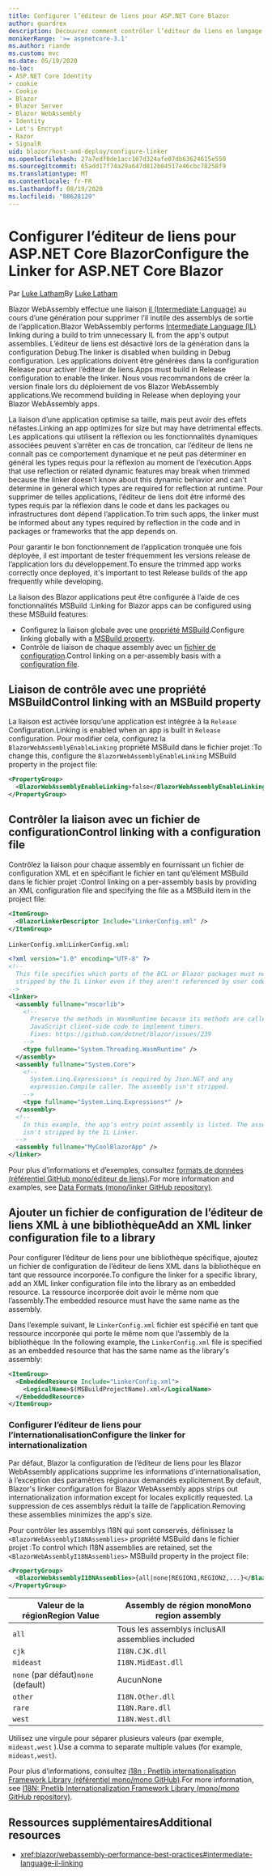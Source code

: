 ```yaml
---
title: Configurer l’éditeur de liens pour ASP.NET Core Blazor
author: guardrex
description: Découvrez comment contrôler l’éditeur de liens en langage intermédiaire (IL) lors de la génération d’une Blazor application.
monikerRange: '>= aspnetcore-3.1'
ms.author: riande
ms.custom: mvc
ms.date: 05/19/2020
no-loc:
- ASP.NET Core Identity
- cookie
- Cookie
- Blazor
- Blazor Server
- Blazor WebAssembly
- Identity
- Let's Encrypt
- Razor
- SignalR
uid: blazor/host-and-deploy/configure-linker
ms.openlocfilehash: 27a7edf0de1acc107d324afe07db63624615e550
ms.sourcegitcommit: 65add17f74a29a647d812b04517e46cbc78258f9
ms.translationtype: MT
ms.contentlocale: fr-FR
ms.lasthandoff: 08/19/2020
ms.locfileid: "88628129"
---
```

# <a name="configure-the-linker-for-aspnet-core-no-locblazor"></a><span data-ttu-id="51005-103">Configurer l’éditeur de liens pour ASP.NET Core Blazor</span><span class="sxs-lookup"><span data-stu-id="51005-103">Configure the Linker for ASP.NET Core Blazor</span></span>

<span data-ttu-id="51005-104">Par [Luke Latham](https://github.com/guardrex)</span><span class="sxs-lookup"><span data-stu-id="51005-104">By [Luke Latham](https://github.com/guardrex)</span></span>

<span data-ttu-id="51005-105">Blazor WebAssembly effectue une liaison [il (Intermediate Language)](/dotnet/standard/managed-code#intermediate-language--execution) au cours d’une génération pour supprimer l’il inutile des assemblys de sortie de l’application.</span><span class="sxs-lookup"><span data-stu-id="51005-105">Blazor WebAssembly performs [Intermediate Language (IL)](/dotnet/standard/managed-code#intermediate-language--execution) linking during a build to trim unnecessary IL from the app's output assemblies.</span></span> <span data-ttu-id="51005-106">L’éditeur de liens est désactivé lors de la génération dans la configuration Debug.</span><span class="sxs-lookup"><span data-stu-id="51005-106">The linker is disabled when building in Debug configuration.</span></span> <span data-ttu-id="51005-107">Les applications doivent être générées dans la configuration Release pour activer l’éditeur de liens.</span><span class="sxs-lookup"><span data-stu-id="51005-107">Apps must build in Release configuration to enable the linker.</span></span> <span data-ttu-id="51005-108">Nous vous recommandons de créer la version finale lors du déploiement de vos Blazor WebAssembly applications.</span><span class="sxs-lookup"><span data-stu-id="51005-108">We recommend building in Release when deploying your Blazor WebAssembly apps.</span></span> 

<span data-ttu-id="51005-109">La liaison d’une application optimise sa taille, mais peut avoir des effets néfastes.</span><span class="sxs-lookup"><span data-stu-id="51005-109">Linking an app optimizes for size but may have detrimental effects.</span></span> <span data-ttu-id="51005-110">Les applications qui utilisent la réflexion ou les fonctionnalités dynamiques associées peuvent s’arrêter en cas de troncation, car l’éditeur de liens ne connaît pas ce comportement dynamique et ne peut pas déterminer en général les types requis pour la réflexion au moment de l’exécution.</span><span class="sxs-lookup"><span data-stu-id="51005-110">Apps that use reflection or related dynamic features may break when trimmed because the linker doesn't know about this dynamic behavior and can't determine in general which types are required for reflection at runtime.</span></span> <span data-ttu-id="51005-111">Pour supprimer de telles applications, l’éditeur de liens doit être informé des types requis par la réflexion dans le code et dans les packages ou infrastructures dont dépend l’application.</span><span class="sxs-lookup"><span data-stu-id="51005-111">To trim such apps, the linker must be informed about any types required by reflection in the code and in packages or frameworks that the app depends on.</span></span> 

<span data-ttu-id="51005-112">Pour garantir le bon fonctionnement de l’application tronquée une fois déployée, il est important de tester fréquemment les versions release de l’application lors du développement.</span><span class="sxs-lookup"><span data-stu-id="51005-112">To ensure the trimmed app works correctly once deployed, it's important to test Release builds of the app frequently while developing.</span></span>

<span data-ttu-id="51005-113">La liaison des Blazor applications peut être configurée à l’aide de ces fonctionnalités MSBuild :</span><span class="sxs-lookup"><span data-stu-id="51005-113">Linking for Blazor apps can be configured using these MSBuild features:</span></span>

* <span data-ttu-id="51005-114">Configurez la liaison globale avec une [propriété MSBuild](#control-linking-with-an-msbuild-property).</span><span class="sxs-lookup"><span data-stu-id="51005-114">Configure linking globally with a [MSBuild property](#control-linking-with-an-msbuild-property).</span></span>
* <span data-ttu-id="51005-115">Contrôle de liaison de chaque assembly avec un [fichier de configuration](#control-linking-with-a-configuration-file).</span><span class="sxs-lookup"><span data-stu-id="51005-115">Control linking on a per-assembly basis with a [configuration file](#control-linking-with-a-configuration-file).</span></span>

## <a name="control-linking-with-an-msbuild-property"></a><span data-ttu-id="51005-116">Liaison de contrôle avec une propriété MSBuild</span><span class="sxs-lookup"><span data-stu-id="51005-116">Control linking with an MSBuild property</span></span>

<span data-ttu-id="51005-117">La liaison est activée lorsqu’une application est intégrée à la `Release` Configuration.</span><span class="sxs-lookup"><span data-stu-id="51005-117">Linking is enabled when an app is built in `Release` configuration.</span></span> <span data-ttu-id="51005-118">Pour modifier cela, configurez la `BlazorWebAssemblyEnableLinking` propriété MSBuild dans le fichier projet :</span><span class="sxs-lookup"><span data-stu-id="51005-118">To change this, configure the `BlazorWebAssemblyEnableLinking` MSBuild property in the project file:</span></span>

```xml
<PropertyGroup>
  <BlazorWebAssemblyEnableLinking>false</BlazorWebAssemblyEnableLinking>
</PropertyGroup>
```

## <a name="control-linking-with-a-configuration-file"></a><span data-ttu-id="51005-119">Contrôler la liaison avec un fichier de configuration</span><span class="sxs-lookup"><span data-stu-id="51005-119">Control linking with a configuration file</span></span>

<span data-ttu-id="51005-120">Contrôlez la liaison pour chaque assembly en fournissant un fichier de configuration XML et en spécifiant le fichier en tant qu’élément MSBuild dans le fichier projet :</span><span class="sxs-lookup"><span data-stu-id="51005-120">Control linking on a per-assembly basis by providing an XML configuration file and specifying the file as a MSBuild item in the project file:</span></span>

```xml
<ItemGroup>
  <BlazorLinkerDescriptor Include="LinkerConfig.xml" />
</ItemGroup>
```

<span data-ttu-id="51005-121">`LinkerConfig.xml`:</span><span class="sxs-lookup"><span data-stu-id="51005-121">`LinkerConfig.xml`:</span></span>

```xml
<?xml version="1.0" encoding="UTF-8" ?>
<!--
  This file specifies which parts of the BCL or Blazor packages must not be
  stripped by the IL Linker even if they aren't referenced by user code.
-->
<linker>
  <assembly fullname="mscorlib">
    <!--
      Preserve the methods in WasmRuntime because its methods are called by 
      JavaScript client-side code to implement timers.
      Fixes: https://github.com/dotnet/blazor/issues/239
    -->
    <type fullname="System.Threading.WasmRuntime" />
  </assembly>
  <assembly fullname="System.Core">
    <!--
      System.Linq.Expressions* is required by Json.NET and any 
      expression.Compile caller. The assembly isn't stripped.
    -->
    <type fullname="System.Linq.Expressions*" />
  </assembly>
  <!--
    In this example, the app's entry point assembly is listed. The assembly
    isn't stripped by the IL Linker.
  -->
  <assembly fullname="MyCoolBlazorApp" />
</linker>
```

<span data-ttu-id="51005-122">Pour plus d’informations et d’exemples, consultez [formats de données (référentiel GitHub mono/éditeur de liens)](https://github.com/mono/linker/blob/master/docs/data-formats.md).</span><span class="sxs-lookup"><span data-stu-id="51005-122">For more information and examples, see [Data Formats (mono/linker GitHub repository)](https://github.com/mono/linker/blob/master/docs/data-formats.md).</span></span>

## <a name="add-an-xml-linker-configuration-file-to-a-library"></a><span data-ttu-id="51005-123">Ajouter un fichier de configuration de l’éditeur de liens XML à une bibliothèque</span><span class="sxs-lookup"><span data-stu-id="51005-123">Add an XML linker configuration file to a library</span></span>

<span data-ttu-id="51005-124">Pour configurer l’éditeur de liens pour une bibliothèque spécifique, ajoutez un fichier de configuration de l’éditeur de liens XML dans la bibliothèque en tant que ressource incorporée.</span><span class="sxs-lookup"><span data-stu-id="51005-124">To configure the linker for a specific library, add an XML linker configuration file into the library as an embedded resource.</span></span> <span data-ttu-id="51005-125">La ressource incorporée doit avoir le même nom que l’assembly.</span><span class="sxs-lookup"><span data-stu-id="51005-125">The embedded resource must have the same name as the assembly.</span></span>

<span data-ttu-id="51005-126">Dans l’exemple suivant, le `LinkerConfig.xml` fichier est spécifié en tant que ressource incorporée qui porte le même nom que l’assembly de la bibliothèque :</span><span class="sxs-lookup"><span data-stu-id="51005-126">In the following example, the `LinkerConfig.xml` file is specified as an embedded resource that has the same name as the library's assembly:</span></span>

```xml
<ItemGroup>
  <EmbeddedResource Include="LinkerConfig.xml">
    <LogicalName>$(MSBuildProjectName).xml</LogicalName>
  </EmbeddedResource>
</ItemGroup>
```

### <a name="configure-the-linker-for-internationalization"></a><span data-ttu-id="51005-127">Configurer l’éditeur de liens pour l’internationalisation</span><span class="sxs-lookup"><span data-stu-id="51005-127">Configure the linker for internationalization</span></span>

<span data-ttu-id="51005-128">Par défaut, Blazor la configuration de l’éditeur de liens pour les Blazor WebAssembly applications supprime les informations d’internationalisation, à l’exception des paramètres régionaux demandés explicitement.</span><span class="sxs-lookup"><span data-stu-id="51005-128">By default, Blazor's linker configuration for Blazor WebAssembly apps strips out internationalization information except for locales explicitly requested.</span></span> <span data-ttu-id="51005-129">La suppression de ces assemblys réduit la taille de l’application.</span><span class="sxs-lookup"><span data-stu-id="51005-129">Removing these assemblies minimizes the app's size.</span></span>

<span data-ttu-id="51005-130">Pour contrôler les assemblys I18N qui sont conservés, définissez la `<BlazorWebAssemblyI18NAssemblies>` propriété MSBuild dans le fichier projet :</span><span class="sxs-lookup"><span data-stu-id="51005-130">To control which I18N assemblies are retained, set the `<BlazorWebAssemblyI18NAssemblies>` MSBuild property in the project file:</span></span>

```xml
<PropertyGroup>
  <BlazorWebAssemblyI18NAssemblies>{all|none|REGION1,REGION2,...}</BlazorWebAssemblyI18NAssemblies>
</PropertyGroup>
```

| <span data-ttu-id="51005-131">Valeur de la région</span><span class="sxs-lookup"><span data-stu-id="51005-131">Region Value</span></span>     | <span data-ttu-id="51005-132">Assembly de région mono</span><span class="sxs-lookup"><span data-stu-id="51005-132">Mono region assembly</span></span>    |
| ---------------- | ----------------------- |
| `all`            | <span data-ttu-id="51005-133">Tous les assemblys inclus</span><span class="sxs-lookup"><span data-stu-id="51005-133">All assemblies included</span></span> |
| `cjk`            | `I18N.CJK.dll`          |
| `mideast`        | `I18N.MidEast.dll`      |
| <span data-ttu-id="51005-134">`none` (par défaut)</span><span class="sxs-lookup"><span data-stu-id="51005-134">`none` (default)</span></span> | <span data-ttu-id="51005-135">Aucun</span><span class="sxs-lookup"><span data-stu-id="51005-135">None</span></span>                    |
| `other`          | `I18N.Other.dll`        |
| `rare`           | `I18N.Rare.dll`         |
| `west`           | `I18N.West.dll`         |

<span data-ttu-id="51005-136">Utilisez une virgule pour séparer plusieurs valeurs (par exemple, `mideast,west` ).</span><span class="sxs-lookup"><span data-stu-id="51005-136">Use a comma to separate multiple values (for example, `mideast,west`).</span></span>

<span data-ttu-id="51005-137">Pour plus d’informations, consultez [i18n : Pnetlib internationalisation Framework Library (référentiel mono/mono GitHub)](https://github.com/mono/mono/tree/master/mcs/class/I18N).</span><span class="sxs-lookup"><span data-stu-id="51005-137">For more information, see [I18N: Pnetlib Internationalization Framework Library (mono/mono GitHub repository)](https://github.com/mono/mono/tree/master/mcs/class/I18N).</span></span>

## <a name="additional-resources"></a><span data-ttu-id="51005-138">Ressources supplémentaires</span><span class="sxs-lookup"><span data-stu-id="51005-138">Additional resources</span></span>

* <xref:blazor/webassembly-performance-best-practices#intermediate-language-il-linking>
